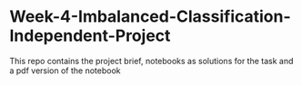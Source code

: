 # Week-4-Imbalanced-Classification-Independent-Project
This repo contains the project brief, notebooks as solutions for the task and a pdf version of the notebook
